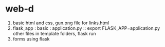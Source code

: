 # web-d
1. basic html and css, gun.png file for links.html
2. flask_app : basic : application.py :: export FLASK_APP=application.py
                      other files in template folders, flask run
3. forms using flask

